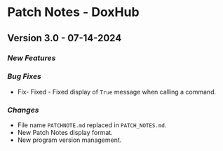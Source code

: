 # **Patch Notes - DoxHub**
## **Version 3.0 - 07-14-2024**
### *New Features*

### *Bug Fixes*
- Fix- Fixed - Fixed display of `True` message when calling a command.

### *Changes*
- File name `PATCHNOTE.md` replaced in `PATCH_NOTES.md`.
- New Patch Notes display format.
- New program version management.